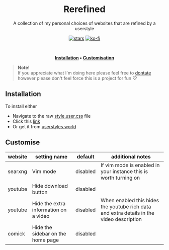 <div align="center">

# Rerefined

A collection of my personal choices of websites that are refined by a userstyle

[![stars](https://img.shields.io/github/stars/isabelroses/rerefined?color=f5c2e7&labelColor=303446&style=for-the-badge&logo=starship&logoColor=f5c2e7)](https://img.shields.io/github/stars/isabelroses/rerefined?color=f5c2e7&labelColor=303446&style=for-the-badge&logo=starship&logoColor=f5c2e7)
[![ko-fi](https://img.shields.io/static/v1?label=&message=Buy%20me%20a%20Coffee&style=for-the-badge&color=e6e9ef&labelColor=ccd0da&logo=kofi)][kofi]

&nbsp;

**[Installation](#installation) • [Customisation](#customise)**

</div>

> **Note!** <br>
> If you appreciate what I'm doing here please feel free to [dontate][kofi] <br>
> however please don't feel force this is a project for fun ♡

## Installation

To install either

- Navigate to the raw [style.user.css][install] file
- Click this [link][install]
- Or get it from [userstyles.world](https://userstyles.world/)

## Customise

website | setting name | default | additional notes
--------|--------------|---------|------------------
searxng | Vim mode     | disabled | If vim mode is enabled in your instance this is worth turning on
youtube | Hide download button | disabled |
youtube | Hide the extra information on a video | disabled | When enabled this hides the youtube rich data and extra details in the video description
comick  | Hide the sidebar on the home page | disabled |

[install]: https://raw.githubusercontent.com/isabelroses/rerefined/main/style.user.css
[kofi]: https://ko-fi.com/isabelroses
